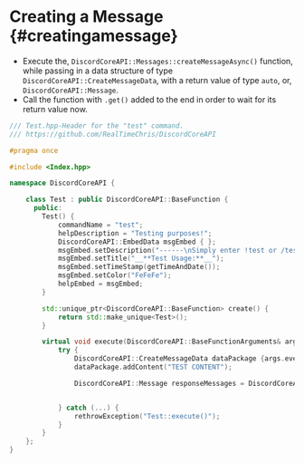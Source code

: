 Creating a Message {#creatingamessage}
============
- Execute the, `DiscordCoreAPI::Messages::createMessageAsync()` function, while passing in a data structure of type `DiscordCoreAPI::CreateMessageData`, with a return value of type `auto`, or, `DiscordCoreAPI::Message`.
- Call the function with `.get()` added to the end in order to wait for its return value now.

```cpp
/// Test.hpp-Header for the "test" command.
/// https://github.com/RealTimeChris/DiscordCoreAPI

#pragma once

#include <Index.hpp>

namespace DiscordCoreAPI {

	class Test : public DiscordCoreAPI::BaseFunction {
	  public:
		Test() {
			commandName = "test";
			helpDescription = "Testing purposes!";
			DiscordCoreAPI::EmbedData msgEmbed { };
			msgEmbed.setDescription("------\nSimply enter !test or /test!\n------");
			msgEmbed.setTitle("__**Test Usage:**__");
			msgEmbed.setTimeStamp(getTimeAndDate());
			msgEmbed.setColor("FeFeFe");
			helpEmbed = msgEmbed;
		}

		std::unique_ptr<DiscordCoreAPI::BaseFunction> create() {
			return std::make_unique<Test>();
		}

		virtual void execute(DiscordCoreAPI::BaseFunctionArguments& args) {
			try {
				DiscordCoreAPI::CreateMessageData dataPackage {args.eventData};
				dataPackage.addContent("TEST CONTENT");

				DiscordCoreAPI::Message responseMessages = DiscordCoreAPI::Messages::createMessageAsync(dataPackage).get();


			} catch (...) {
				rethrowException("Test::execute()");
			}
		}
	};
}
```
